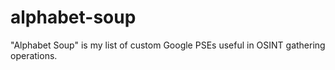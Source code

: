 # alphabet-soup
"Alphabet Soup" is my list of custom Google PSEs useful in OSINT gathering operations.
